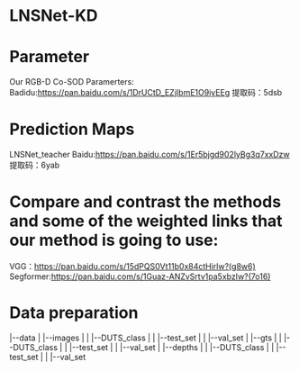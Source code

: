 # LNSNet-KD
# Parameter
Our RGB-D Co-SOD Paramerters:
Badidu:https://pan.baidu.com/s/1DrUCtD_EZjIbmE1O9iyEEg
提取码：5dsb
# Prediction Maps
LNSNet_teacher
Baidu:https://pan.baidu.com/s/1Er5bjgd902lyBg3q7xxDzw
提取码：6yab 
# Compare and contrast the methods and some of the weighted links that our method is going to use:
VGG：https://pan.baidu.com/s/15dPQS0Vt11b0x84ctHirlw?(g8w6) \
Segformer:https://pan.baidu.com/s/1Guaz-ANZvSrtv1pa5xbzIw?(7o16)
# Data preparation
|--data
|  |--images
|  |  |--DUTS_class
|  |  |--test_set
|  |  |--val_set
|  |--gts
|  |  |--DUTS_class
|  |  |--test_set
|  |  |--val_set
|  |--depths
|  |  |--DUTS_class
|  |  |--test_set
|  |  |--val_set


